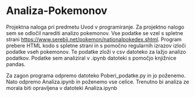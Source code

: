 # Analiza-Pokemonov
Projektna naloga pri predmetu Uvod v programiranje.
Za projektno nalogo sem se odločil narediti analizo pokemonov. Vse podatke se vzel s spletne strani https://www.serebii.net/pokemon/nationalpokedex.shtml.
Program prebere HTML kodo s spletne strani in s pomočno regularnih izrazov izloči podatke vseh pokemonov. Te podatke zloži v csv datoteko za lažjo analizo podatkov. Podatke sem analiziral v .ipynb datoteki s pomočjo knjižnice pandas.


Za zagon programa odpremo datoteko Poberi_podatke.py in jo poženemo. Nato odpremo Analiza.ipynb in poženemo vse celice. Trenutno bi analiza ze morala biti opravljena v datoteki Analiza.ipynb
